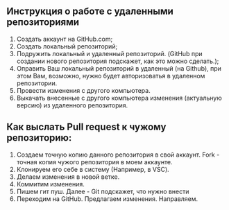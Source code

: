 ## Инструкция о работе с удаленными репозиториями

1. Создать аккаунт на GitHub.com; 
2. Создать локальный репозиторий;
3. Подружить локальный и удаленный репозиторий. (GitHub при создании нового репозитория подскажет, как это можно сделать.);
4. Оправить Ваш локальный репозиторий в удаленный (на Github), при этом Вам, возможно, нужно будет авторизоватья в удаленном репозитории. 
5. Провести изменения с другого компьютера. 
6. Выкачать внесенные с другого компьютера изменения (актуальную версию) из удаленного репозитория. 

## Как выслать Pull request к чужому репозиторию: 
1. Создаем точную копию данного репозитория в свой аккаунт. Fork - точная копия чужого репозитория в моем аккаунте. 
2. Клонируем его себе в систему (Например, в VSC).
3. Делаем изменения в новой ветке. 
4. Коммитим изменения. 
5. Пишем гит пуш. Далее - Git подскажет, что нужно внести
6. Переходим на GitHub. Предлагаем изменения. Направляем. 